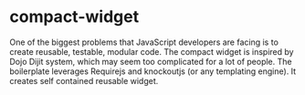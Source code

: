 # compact-widget
One of the biggest problems that JavaScript developers are facing is to create reusable, testable, modular code. The compact widget is inspired by Dojo Dijit system, which may seem too complicated for a lot of people.
The boilerplate leverages Requirejs and knockoutjs (or any templating engine). It creates self contained reusable widget.
